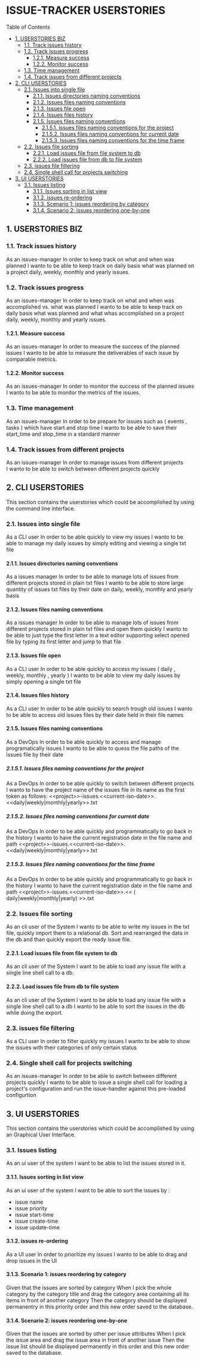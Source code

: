 #  ISSUE-TRACKER USERSTORIES


Table of Contents

  * [1. USERSTORIES BIZ](#1-userstories-biz)
    * [1.1. Track issues history](#11-track-issues-history)
    * [1.2. Track issues progress](#12-track-issues-progress)
      * [1.2.1. Measure success](#121-measure-success)
      * [1.2.2. Monitor success](#122-monitor-success)
    * [1.3. Time management](#13-time-management)
    * [1.4. Track issues from different projects](#14-track-issues-from-different-projects)
  * [2. CLI USERSTORIES](#2-cli-userstories)
    * [2.1. Issues into single file](#21-issues-into-single-file)
      * [2.1.1. Issues directories naming conventions](#211-issues-directories-naming-conventions)
      * [2.1.2. Issues files naming conventions](#212-issues-files-naming-conventions)
      * [2.1.3. Issues file open](#213-issues-file-open)
      * [2.1.4. Issues files history](#214-issues-files-history)
      * [2.1.5. Issues files naming conventions](#215-issues-files-naming-conventions)
          * [2.1.5.1. Issues files naming conventions for the  project](#2151-issues-files-naming-conventions-for-the-project)
          * [2.1.5.2. Issues files naming conventions for current date](#2152-issues-files-naming-conventions-for-current-date)
          * [2.1.5.3. Issues files naming conventions for the time frame](#2153-issues-files-naming-conventions-for-the-time-frame)
    * [2.2. Issues file sorting](#22-issues-file-sorting)
      * [2.2.1. Load issues file from file system to db](#221-load-issues-file-from-file-system-to-db)
      * [2.2.2. Load issues file from db to file system](#222-load-issues-file-from-db-to-file-system)
    * [2.3. issues file filtering](#23-issues-file-filtering)
    * [2.4. Single shell call for projects switching](#24-single-shell-call-for-projects-switching)
  * [3. UI USERSTORIES](#3-ui-userstories)
    * [3.1. Issues listing](#31-issues-listing)
      * [3.1.1. Issues sorting in list view](#311-issues-sorting-in-list-view)
      * [3.1.2. issues re-ordering](#312-issues-re-ordering)
      * [3.1.3. Scenario 1: issues reordering by category](#313-scenario-1-issues-reordering-by-category)
      * [3.1.4. Scenario 2: issues reordering one-by-one](#314-scenario-2-issues-reordering-one-by-one)


## 1. USERSTORIES BIZ


### 1.1. Track issues history
As an issues-manager 
In order to keep track on what and when was planned 
I wanto to be able to keep track on daily basis what was planned on a project daily, weekly, monthly and yearly issues. 

### 1.2. Track issues progress
As an issues-manager 
In order to keep track on what and when was accomplished vs. what was planned 
I wanto to be able to keep track on daily basis what was planned and what whas accomplished on a project daily, weekly, monthly and yearly issues. 

#### 1.2.1. Measure success
As an issues-manager 
In order to measure the success of the planned issues 
I wanto to be able to measure the deliverables of each issue by comparable metrics.

#### 1.2.2. Monitor success
As an issues-manager 
In order to monitor the success of the planned issues 
I wanto to be able to monitor the metrics of the issues. 

### 1.3. Time management
As an issues-manager 
In order to be prepare for issues such as ( events , tasks ) which have start and stop time
I wanto to be able to save their start_time and stop_time in a standard manner

### 1.4. Track issues from different projects
As an issues-manager 
In order to manage issues from different projects  
I wanto to be able to switch between different projects quickly

## 2. CLI USERSTORIES
This section contains the userstories which could be accomplished by using the command line interface. 

### 2.1. Issues into single file
As a CLI user 
In order to be able quickly to view my issues
I wanto to be able to manage my daily issues by simply editing and viewing a single txt file

#### 2.1.1. Issues directories naming conventions
As a issues manager
In order to be able to manage lots of issues from different projects stored in plain txt files 
I wanto to be able to store large quantity of issues txt files by their date on daily, weekly, monthly and yearly basis

#### 2.1.2. Issues files naming conventions
As a issues manager
In order to be able to manage lots of issues from different projects stored in plain txt files 
and open them quickly
I wanto to be able to just type the first letter in a text editor supporting select opened file by typing its first letter and jump to that file

#### 2.1.3. Issues file open
As a CLI user 
In order to be able quickly to access my issues ( daily , weekly, monthly , yearly )
I wanto to be able to view my daily issues by simply opening a single txt file

#### 2.1.4. Issues files history
As a CLI user 
In order to be able quickly to search trough old issues
I wanto to be able to access old issues files by their date held in their file names

#### 2.1.5. Issues files naming conventions
As a DevOps 
In order to be able quickly to access and manage programatically issues
I wanto to be able to quess the file paths of the issues file by their date 

##### 2.1.5.1. Issues files naming conventions for the  project
As a DevOps 
In order to be able quickly to switch between different projects
I wanto to have the project name of the issues file in its name as the first token as follows:
&lt;&lt;project&gt;&gt;-issues.&lt;&lt;current-iso-date&gt;&gt;.&lt;&lt;daily|weekly|monthly|yearly&gt;&gt;.txt

##### 2.1.5.2. Issues files naming conventions for current date
As a DevOps 
In order to be able quickly and programmatically to go back in the history
I wanto to have the current registration date in the file name and path
&lt;&lt;project&gt;&gt;-issues.&lt;&lt;current-iso-date&gt;&gt;.&lt;&lt;daily|weekly|monthly|yearly&gt;&gt;.txt

##### 2.1.5.3. Issues files naming conventions for the time frame
As a DevOps 
In order to be able quickly and programmatically to go back in the history
I wanto to have the current registration date in the file name and path
&lt;&lt;project&gt;&gt;-issues.&lt;&lt;current-iso-date&gt;&gt;.&lt;&lt; ( daily|weekly|monthly|yearly) &gt;&gt;.txt

### 2.2. Issues file sorting
As an cli user of the System I wanto to be able to write my issues in the txt file, quickly import them to a relational db. Sort and rearranged the data in the db and than quickly export the ready issue file. 

#### 2.2.1. Load issues file from file system to db
As an cli user of the System I want to be able to load any issue file with a single line shell call to a db. 

#### 2.2.2. Load issues file from db to file system
As an cli user of the System I want to be able to load any issue file with a single line shell call to a db
I wanto to be able to sort the issues in the db while doing the export. 

### 2.3. issues file filtering
As a CLI user 
In order to filter quickly my issues 
I wanto to be able to show the issues with their categories of only certain status

### 2.4. Single shell call for projects switching
As an issues-manager 
In order to be able to switch between different projects quickly
I wanto to be able to issue a single shell call for loading a project's configuration
and run the issue-handler against this pre-loaded configurtion

## 3. UI USERSTORIES
This section contains the userstories which could be accomplished by using an Graphical User Interface. 

### 3.1. Issues listing
As an ui user of the system I want to be able to list the issues stored in it. 

#### 3.1.1. Issues sorting in list view
As an ui user of the system I want to be able to sort the issues by :
- issue name
- issue priority
- issue start-time
- issue create-time
- issue update-time

#### 3.1.2. issues re-ordering
As a UI user 
In order to prioritize my issues 
I wanto to be able to drag and drop issues in the UI



#### 3.1.3. Scenario 1: issues reordering by category

Given that the issues are sorted by category
When I pick the whole category by the category title
and drag the category area containing all its items 
in front of another category 
Then the category should be displayed permanentry in this priority order
and this new order saved to the database.  



#### 3.1.4. Scenario 2: issues reordering one-by-one

Given that the issues are sorted by other per issue attributes
When I pick the issue area
and drag the issue area in front of another issue 
Then the issue list should be displayed permanently in this order
and this new order saved to the database.  



